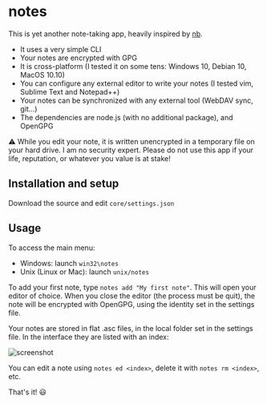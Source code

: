 # notes

This is yet another note-taking app, heavily inspired by [nb](https://xwmx.github.io/nb/).

* It uses a very simple CLI
* Your notes are encrypted with GPG
* It is cross-platform (I tested it on some tens: Windows 10, Debian 10, MacOS 10.10)
* You can configure any external editor to write your notes (I tested vim, Sublime Text and Notepad++)
* Your notes can be synchronized with any external tool (WebDAV sync, git...)
* The dependencies are node.js (with no additional package), and OpenGPG

⚠ While you edit your note, it is written unencrypted in a temporary file on your hard drive. I am no security expert. Please do not use this app if your life, reputation, or whatever you value is at stake!

## Installation and setup

Download the source and edit `core/settings.json`

## Usage

To access the main menu:

* Windows: launch `win32\notes`
* Unix (Linux or Mac): launch `unix/notes`

To add your first note, type `notes add "My first note"`. This will open your editor of choice. When you close the editor (the process must be quit), the note will be encrypted with OpenGPG, using the identity set in the settings file.

Your notes are stored in flat .asc files, in the local folder set in the settings file. In the interface they are listed with an index:

![screenshot](https://user.fm/files/v2-2032fe495036d644856fb75c13d2ecc9/38a5bb50-4ef2-46d1-9928-5094f51472c7.png)

You can edit a note using `notes ed <index>`, delete it with `notes rm <index>`, etc.

That's it! 😃
